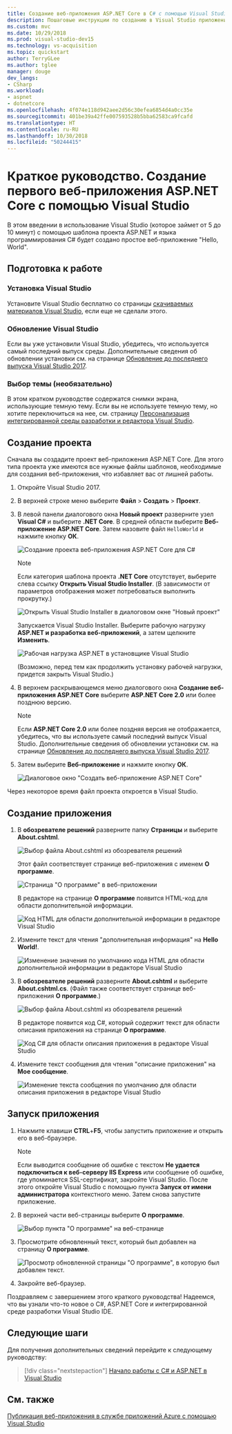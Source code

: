 ```yaml
---
title: Создание веб-приложения ASP.NET Core в C# с помощью Visual Studio
description: Пошаговые инструкции по созданию в Visual Studio приложения Hello World на C# и ASP.NET Core
ms.custom: mvc
ms.date: 10/29/2018
ms.prod: visual-studio-dev15
ms.technology: vs-acquisition
ms.topic: quickstart
author: TerryGLee
ms.author: tglee
manager: douge
dev_langs:
- CSharp
ms.workload:
- aspnet
- dotnetcore
ms.openlocfilehash: 4f074e118d942aee2d56c30efea6854d4a0cc35e
ms.sourcegitcommit: 401be39a42ffe007593528b5bba62583ca9fcafd
ms.translationtype: HT
ms.contentlocale: ru-RU
ms.lasthandoff: 10/30/2018
ms.locfileid: "50244415"
---
```

# <a name="quickstart-use-visual-studio-to-create-your-first-aspnet-core-web-app"></a>Краткое руководство. Создание первого веб-приложения ASP.NET Core с помощью Visual Studio

В этом введении в использование Visual Studio (которое займет от 5 до 10 минут) с помощью шаблона проекта ASP.NET и языка программирования C# будет создано простое веб-приложение "Hello, World".

## <a name="before-you-begin"></a>Подготовка к работе

### <a name="install-visual-studio"></a>Установка Visual Studio

Установите Visual Studio бесплатно со страницы [скачиваемых материалов Visual Studio](https://visualstudio.microsoft.com/downloads/?utm_medium=microsoft&utm_source=docs.microsoft.com&utm_campaign=button+cta&utm_content=download+vs2017), если еще не сделали этого.

### <a name="update-visual-studio"></a>Обновление Visual Studio

Если вы уже установили Visual Studio, убедитесь, что используется самый последний выпуск среды. Дополнительные сведения об обновлении установки см. на странице [Обновление до последнего выпуска Visual Studio 2017](../install/update-visual-studio.md).

### <a name="choose-your-theme-optional"></a>Выбор темы (необязательно)

В этом кратком руководстве содержатся снимки экрана, использующие темную тему. Если вы не используете темную тему, но хотите переключиться на нее, см. страницу [Персонализация интегрированной среды разработки и редактора Visual Studio](quickstart-personalize-the-ide.md).

## <a name="create-a-project"></a>Создание проекта

Сначала вы создадите проект веб-приложения ASP.NET Core. Для этого типа проекта уже имеются все нужные файлы шаблонов, необходимые для создания веб-приложения, что избавляет вас от лишней работы.

1. Откройте Visual Studio 2017.

1. В верхней строке меню выберите **Файл** > **Создать** > **Проект**.

1. В левой панели диалогового окна **Новый проект** разверните узел **Visual C#** и выберите **.NET Core**. В средней области выберите **Веб-приложение ASP.NET Core**. Затем назовите файл `HelloWorld` и нажмите кнопку **ОК**.

   ![Создание проекта веб-приложения ASP.NET Core для C#](../ide/media/csharp-aspnet-choose-template-name-file.png)

   > [!NOTE]
   > Если категория шаблона проекта **.NET Core** отсутствует, выберите слева ссылку **Открыть Visual Studio Installer**. (В зависимости от параметров отображения может потребоваться выполнить прокрутку.)
   >
   > ![Открыть Visual Studio Installer в диалоговом окне "Новый проект"](../ide/media/open-visual-studio-installer.png)
   >
   > Запускается Visual Studio Installer. Выберите рабочую нагрузку **ASP.NET и разработка веб-приложений**, а затем щелкните **Изменить**.
   >
   > ![Рабочая нагрузка ASP.NET в установщике Visual Studio](../ide/media/quickstart-aspnet-workload.png)
   >
   > (Возможно, перед тем как продолжить установку рабочей нагрузки, придется закрыть Visual Studio.)

1. В верхнем раскрывающемся меню диалогового окна **Создание веб-приложения ASP.NET Core** выберите **ASP.NET Core 2.0** или более позднюю версию.

   > [!NOTE]
   > Если **ASP.NET Core 2.0** или более поздняя версия не отображается, убедитесь, что вы используете самый последний выпуск Visual Studio. Дополнительные сведения об обновлении установки см. на странице [Обновление до последнего выпуска Visual Studio 2017](../install/update-visual-studio.md).

1. Затем выберите **Веб-приложение** и нажмите кнопку **ОК**.

   ![Диалоговое окно "Создать веб-приложение ASP.NET Core"](../ide/media/quickstart-aspnet-core20.png)

Через некоторое время файл проекта откроется в Visual Studio.

## <a name="create-the-app"></a>Создание приложения

1. В **обозревателе решений** разверните папку **Страницы** и выберите **About.cshtml**.

   ![Выбор файла About.cshtml из обозревателя решений](../ide/media/csharp-aspnet-about-page-html-file.png)

   Этот файл соответствует странице веб-приложения с именем **О программе**.

   ![Страница "О программе" в веб-приложении](../ide/media/csharp-aspnet-about-page.png)

   В редакторе на странице **О программе** появится HTML-код для области дополнительной информации.

   ![Код HTML для области дополнительной информации в редакторе Visual Studio](../ide/media/csharp-aspnet-about-cshtml-page.png)

1. Измените текст для чтения "дополнительная информация" на **Hello World!**.

   ![Изменение значения по умолчанию кода HTML для области дополнительной информации в редакторе Visual Studio](../ide/media/csharp-aspnet-about-cshtml-page-hello-world.png)

1. В **обозревателе решений** разверните **About.cshtml** и выберите **About.cshtml.cs**. (Файл также соответствует странице веб-приложения **О программе**.)

   ![Выбор файла About.cshtml из обозревателя решений](../ide/media/csharp-aspnet-about-page-code-file.png)

   В редакторе появится код C#, который содержит текст для области описания приложения на странице **О программе**.

   ![Код C# для области описания приложения в редакторе Visual Studio](../ide/media/csharp-aspnet-about-cshtml-cs-code.png)

1. Измените текст сообщения для чтения "описание приложения" на **Мое сообщение**.

   ![Изменение текста сообщения по умолчанию для области описания приложения в редакторе Visual Studio](../ide/media/csharp-aspnet-about-cshtml-cs-message.png)

## <a name="run-the-app"></a>Запуск приложения

1. Нажмите клавиши **CTRL**+**F5**, чтобы запустить приложение и открыть его в веб-браузере.

   > [!NOTE]
   > Если выводится сообщение об ошибке с текстом **Не удается подключиться к веб-серверу IIS Express** или сообщение об ошибке, где упоминается SSL-сертификат, закройте Visual Studio. После этого откройте Visual Studio с помощью пункта **Запуск от имени администратора** контекстного меню. Затем снова запустите приложение.

1. В верхней части веб-страницы выберите **О программе**.

   ![Выбор пункта "О программе" на веб-странице](../ide/media/csharp-aspnet-home-page-about.png)

1. Просмотрите обновленный текст, который был добавлен на страницу **О программе**.

   ![Просмотр обновленной страницы "О программе", в которую был добавлен текст.](../ide/media/csharp-aspnet-about-page-hello-world.png)

1. Закройте веб-браузер.

Поздравляем с завершением этого краткого руководства! Надеемся, что вы узнали что-то новое о C#, ASP.NET Core и интегрированной среде разработки Visual Studio IDE.

## <a name="next-steps"></a>Следующие шаги

Для получения дополнительных сведений перейдите к следующему руководству:

> [!div class="nextstepaction"]
> [Начало работы с C# и ASP.NET в Visual Studio](tutorial-csharp-aspnet-core.md)

## <a name="see-also"></a>См. также

[Публикация веб-приложения в службе приложений Azure с помощью Visual Studio](../deployment/quickstart-deploy-to-azure.md)
